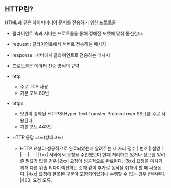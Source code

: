 ## HTTP란?
HTML과 같은 하이퍼미디어 문서를 전송하기 위한 프로토콜

* 클라이언트 측과 서버는 프로토콜을 통해 정해진 포맷에 맞춰 통신한다. 
* request : 클라이언트에서 서버로 전송하는 메시지
* response : 서버에서 클라이언트로 전송하는 메시지

* 프로토콜은 데이터 전송 방식의 규약

* http
  * 주로 TCP 사용
  * 기본 포트 80번

* https
  * 보안이 강화된 HTTPS(Hyper Text Transfer Protocol over SSL)를 주로 사용된다.
  * 기본 포트 443번

* HTTP 응답 코드(상태코드) 
  * HTTP 요청이 성공적으로 완료되었는지 알려주는 세 자리 정수
| 번호 | 설명 |
|---|---|
|1xx| 서버에서 요청을 수신했으며 현재 처리하고 있거나 정보를 알려줄 필요가 없을 경우
|2xx| 요청이 성공적으로 완료된다.
|3xx| 요청을 마치기 위해 다른 위촐 리다이렉션하는 것과 같이 추가로 동작을 취해야 할 때 사용된다.
|4xx| 요청에 잘못된 구문이 포함되어있거나 수행할 수 없는 경우 반환된다.
|400| 요청 오류,
